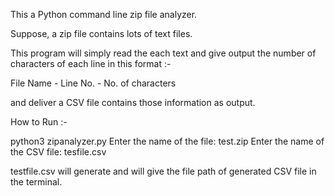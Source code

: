 This a Python command line zip file analyzer. 

Suppose, a zip file contains lots of text files. 

This program will simply read the each text and give output the number of characters of each line in this format :- 

File Name - Line No. - No. of characters 

and deliver a CSV file contains those information as output. 

How to Run :- 

python3 zipanalyzer.py
Enter the name of the file: test.zip
Enter the name of the CSV file: tesfile.csv

testfile.csv will generate and will give the file path of generated CSV file in the terminal.
